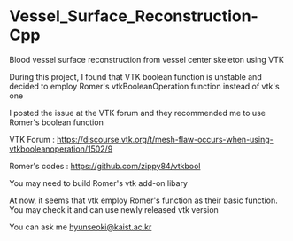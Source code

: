 # Vessel_Surface_Reconstruction-Cpp
Blood vessel surface reconstruction from vessel center skeleton using VTK

During this project, I found that VTK boolean function is unstable and decided to employ Romer's vtkBooleanOperation function instead of vtk's one 

I posted the issue at the VTK forum and they recommended me to use Romer's boolean function 

VTK Forum : https://discourse.vtk.org/t/mesh-flaw-occurs-when-using-vtkbooleanoperation/1502/9

Romer's codes :  https://github.com/zippy84/vtkbool

You may need to build Romer's vtk add-on libary

At now, it seems that vtk employ Romer's function as their basic function. You may check it and can use newly released vtk version

You can ask me hyunseoki@kaist.ac.kr
